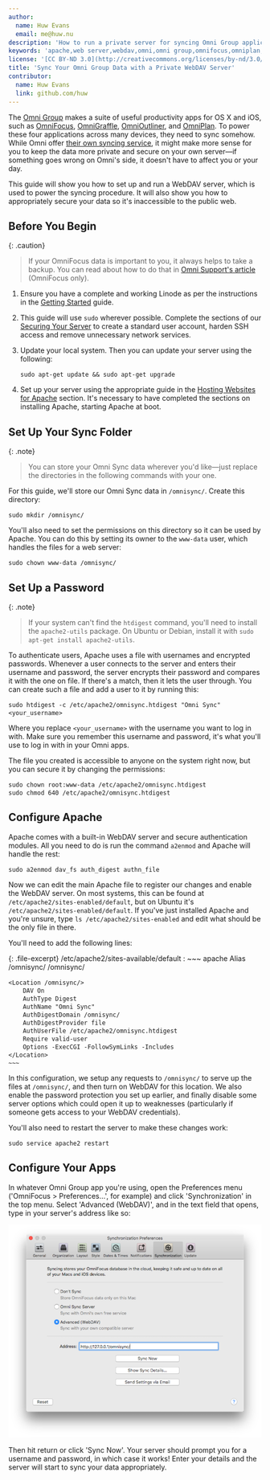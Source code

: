 ```yaml
---
author:
  name: Huw Evans
  email: me@huw.nu
description: 'How to run a private server for syncing Omni Group applications, like OmniFocus'
keywords: 'apache,web server,webdav,omni,omni group,omnifocus,omniplan,omni sync,omnigraffle,omnioutliner'
license: '[CC BY-ND 3.0](http://creativecommons.org/licenses/by-nd/3.0/us/)'
title: 'Sync Your Omni Group Data with a Private WebDAV Server'
contributor:
  name: Huw Evans
  link: github.com/huw
---
```


The [Omni Group](https://www.omnigroup.com) makes a suite of useful productivity apps for OS X and iOS, such as [OmniFocus](https://www.omnigroup.com/omnifocus/), [OmniGraffle](https://www.omnigroup.com/omnigraffle/), [OmniOutliner](https://www.omnigroup.com/omnioutliner/), and [OmniPlan](https://www.omnigroup.com/omniplan/). To power these four applications across many devices, they need to sync somehow. While Omni offer [their own syncing service](https://sync.omnigroup.com), it might make more sense for you to keep the data more private and secure on your own server—if something goes wrong on Omni's side, it doesn't have to affect you or your day.

This guide will show you how to set up and run a WebDAV server, which is used to power the syncing procedure. It will also show you how to appropriately secure your data so it's inaccessible to the public web.

## Before You Begin

{: .caution}
>
> If your OmniFocus data is important to you, it always helps to take a backup. You can read about how to do that in [Omni Support's article](https://support.omnigroup.com/documentation/omnifocus/mac/2.4/en/archiving-and-backup/) (OmniFocus only).

1.  Ensure you have a complete and working Linode as per the instructions in the [Getting Started](/docs/getting-started) guide.

2.  This guide will use `sudo` wherever possible. Complete the sections of our [Securing Your Server](/docs/security/securing-your-server) to create a standard user account, harden SSH access and remove unnecessary network services.

3.  Update your local system. Then you can update your server using the following:

        sudo apt-get update && sudo apt-get upgrade

4. Set up your server using the appropriate guide in the [Hosting Websites for Apache](/docs/websites/apache/) section. It's necessary to have completed the sections on installing Apache, starting Apache at boot.

## Set Up Your Sync Folder

{: .note}
>
>You can store your Omni Sync data wherever you'd like—just replace the directories in the following commands with your one.

For this guide, we'll store our Omni Sync data in `/omnisync/`. Create this directory:

    sudo mkdir /omnisync/

You'll also need to set the permissions on this directory so it can be used by Apache. You can do this by setting its owner to the `www-data` user, which handles the files for a web server:

    sudo chown www-data /omnisync/

## Set Up a Password

{: .note}
>
> If your system can't find the `htdigest` command, you'll need to install the `apache2-utils` package. On Ubuntu or Debian, install it with `sudo apt-get install apache2-utils`.

To authenticate users, Apache uses a file with usernames and encrypted passwords. Whenever a user connects to the server and enters their username and password, the server encrypts their password and compares it with the one on file. If there's a match, then it lets the user through. You can create such a file and add a user to it by running this:

    sudo htdigest -c /etc/apache2/omnisync.htdigest "Omni Sync" <your_username>

Where you replace `<your_username>` with the username you want to log in with. Make sure you remember this username and password, it's what you'll use to log in with in your Omni apps.

The file you created is accessible to anyone on the system right now, but you can secure it by changing the permissions:

    sudo chown root:www-data /etc/apache2/omnisync.htdigest
    sudo chmod 640 /etc/apache2/omnisync.htdigest

## Configure Apache

Apache comes with a built-in WebDAV server and secure authentication modules. All you need to do is run the command `a2enmod` and Apache will handle the rest:

    sudo a2enmod dav_fs auth_digest authn_file

Now we can edit the main Apache file to register our changes and enable the WebDAV server. On most systems, this can be found at `/etc/apache2/sites-enabled/default`, but on Ubuntu it's `/etc/apache2/sites-enabled/default`. If you've just installed Apache and you're unsure, type `ls /etc/apache2/sites-enabled` and edit what should be the only file in there.

You'll need to add the following lines:

{: .file-excerpt}
/etc/apache2/sites-available/default
:   ~~~ apache
    Alias /omnisync/ /omnisync/

    <Location /omnisync/>
        DAV On
        AuthType Digest
        AuthName "Omni Sync"
        AuthDigestDomain /omnisync/
        AuthDigestProvider file
        AuthUserFile /etc/apache2/omnisync.htdigest
        Require valid-user
        Options -ExecCGI -FollowSymLinks -Includes
    </Location>
    ~~~

In this configuration, we setup any requests to `/omnisync/` to serve up the files at `/omnisync/`, and then turn on WebDAV for this location. We also enable the password protection you set up earlier, and finally disable some server options which could open it up to weaknesses (particularly if someone gets access to your WebDAV credentials).

You'll also need to restart the server to make these changes work:

    sudo service apache2 restart

## Configure Your Apps

In whatever Omni Group app you're using, open the Preferences menu ('OmniFocus > Preferences…', for example) and click 'Synchronization' in the top menu. Select 'Advanced (WebDAV)', and in the text field that opens, type in your server's address like so:

[![OmniFocus Sync Window](/docs/assets/omni-sync-small.png)](/docs/assets/omni-sync.png)

Then hit return or click 'Sync Now'. Your server should prompt you for a username and password, in which case it works! Enter your details and the server will start to sync your data appropriately.